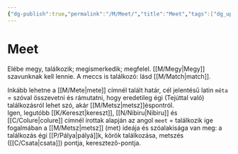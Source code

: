 ```yaml
---
{"dg-publish":true,"permalink":"/M/Meet/","title":"Meet","tags":["dg_uploaded"],"created":"2023-10-20T07:13","updated":"2023-10-25T01:47"}
---
```



# Meet

Elébe megy, találkozik; megismerkedik; megfelel. [[M/Megy\|Megy]] szavunknak kell lennie. A meccs is találkozó: lásd [[M/Match\|match]].  

Inkább lehetne a [[M/Mete\|mete]] címnél talált határ, cél jelentésű latin `mēta` = szóval összevetni és rámutatni, hogy eredetileg égi (Tejúttal való) találkozásról lehet szó, akár [[M/Metsz\|metsz]]éspontról.  
Igen, legutóbb [[K/Kereszt\|kereszt]], [[N/Nibiru\|Nibiru]] és [[C/Colure\|colure]] címnél írottak alapján az angol `meet` = találkozik ige fogalmában a [[M/Metsz\|metsz]] (met) ideája és szóalakisága van meg: a találkozás égi [[P/Pálya\|pályá]]k, körök találkozása, metszés ([[C/Csata\|csata]]) pontja, keresztező-pontja.  